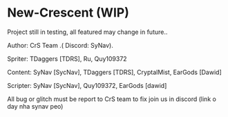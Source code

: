 # New-Crescent (WIP)

Project still in testing, all featured may change in future..

Author: CrS Team .( Discord: SyNav).


Spriter: TDaggers [TDRS], Ru, Quy109372 

Content: SyNav [SycNav], TDaggers [TDRS], CryptalMist, EarGods [Dawid]

Scripter: SyNav [SycNav], Quy109372, EarGods [dawid]

All bug or glitch must be report to CrS team to fix
join us in discord (link o day nha synav peo)
